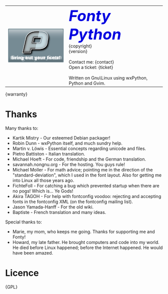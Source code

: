 <a name="top"></a>
<table>
<tr>
<td><img src="fontypythonmodules/things/splash.png"></td>
<td valign=top><font size=40 color="{logotype}"><i><b>Fonty Python</b></i></font><br>
{copyright}<br>
{version}<br><br>
Contact me: {contact}<br>
Open a ticket: {ticket}<br><br>
Written on Gnu\Linux using wxPython, Python and Gvim.
</td>
</tr>
</table>
{warranty}

Thanks
======
Many thanks to:

* Kartik Mistry - Our esteemed Debian packager!
* Robin Dunn - wxPython itself, and much sundry help.
* Martin v. Löwis - Essential concepts regarding unicode and files.
* Pietro Battiston - Italian translation.
* Michael Hoeft - For code, friendship and the German translation.
* savannah.nongnu.org - For the hosting. You guys rule!
* Michael Moller - For math advice; pointing me in the direction of the 
  "standard-deviation", which I used in the font layout. Also for getting me into 
  Linux all those years ago.
* FichteFoll - For catching a bug which prevented startup when there are no
  pogs! Which is... Ye Gods!
* Akira TAGOH - For help with fontconfig voodoo: rejecting and accepting fonts in the 
  fontconfig XML (on the fontconfig mailing list).
* Jason Yamada-Hanff - For the old wiki.
* Baptiste - French translation and many ideas.

Special thanks to:

* Marie, my mom, who keeps me going. Thanks for supporting me and Fonty!
* Howard, my late father. He brought computers and code into my world. 
  He died before Linux happened; before the Internet happened. He would have 
  been amazed.

Licence
=======
{GPL}
